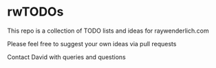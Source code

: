 # rwTODOs

This repo is a collection of TODO lists and ideas for raywenderlich.com

Please feel free to suggest your own ideas via pull requests

Contact David with queries and questions
